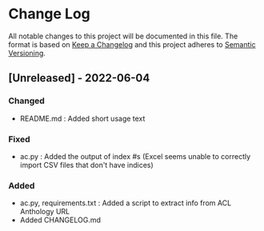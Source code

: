 # Change Log
All notable changes to this project will be documented in this file.
The format is based on [Keep a Changelog](http://keepachangelog.com/)
and this project adheres to [Semantic Versioning](http://semver.org/).


## [Unreleased] - 2022-06-04
### Changed
- README.md : Added short usage text

### Fixed
- ac.py : Added the output of index #s (Excel seems unable to correctly import
CSV files that don't have indices)

### Added
- ac.py, requirements.txt : Added a script to extract info from ACL Anthology URL
- Added CHANGELOG.md
